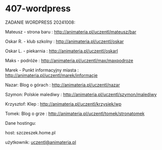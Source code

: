 # 407-wordpress

ZADANIE WORDPRESS 20241008:

Mateusz - strona baru : http://animateria.pl/uczentl/mateusz/bar

Oskar R. - klub szkolny : http://animateria.pl/uczentl/oskar

Oskar L. - piekarnia : http://animateria.pl/uczentl/oskarl

Maks - podróże : http://animateria.pl/uczentl/max/maxpodroze

Marek - Punkt informacyjny miasta : http://animateria.pl/uczentl/marek/informacje

Nazar: Blog o górach : http://animateria.pl/uczentl/nazar

Szymon: Polskie malediwy : http://animateria.pl/uczentl/szymon/malediwy

Krzysztof: Klep : http://animateria.pl/uczentl/krzysiek/wp

Tomek: Blog o grze : http://animateria.pl/uczentl/tomek/stronatomek






Dane hostingu:

host: szczeszek.home.pl

użytkownik: uczentl@animateria.pl


